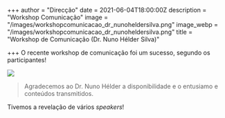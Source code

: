 +++
author = "Direcção"
date = 2021-06-04T18:00:00Z
description = "Workshop Comunicação"
image = "/images/workshopcomunicacao_dr_nunoheldersilva.png"
image_webp = "/images/workshopcomunicacao_dr_nunoheldersilva.png"
title = "Workshop de Comunicação (Dr. Nuno Hélder Silva)"

+++
O recente workshop de comunicação foi um sucesso, segundo os participantes!

![](/images/worshopcomunicacao.jpg)

> Agradecemos ao Dr. Nuno Hélder a disponibilidade e o entusiamo e conteúdos transmitidos.

Tivemos a revelação de vários _speakers_!
